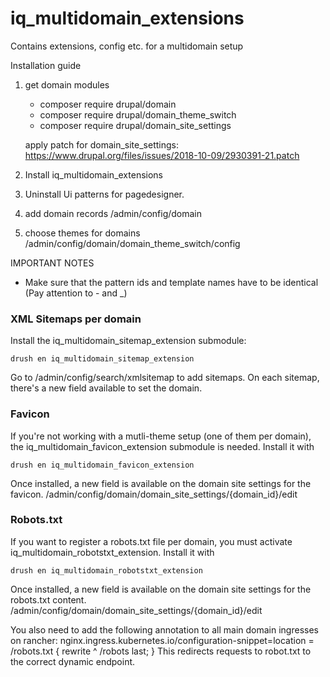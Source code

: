 # iq_multidomain_extensions

Contains extensions, config etc. for a multidomain setup

Installation guide

1. get domain modules
	- composer require drupal/domain
	- composer require drupal/domain_theme_switch
	- composer require drupal/domain_site_settings

	apply patch for domain_site_settings:
	https://www.drupal.org/files/issues/2018-10-09/2930391-21.patch


2. Install iq_multidomain_extensions

3. Uninstall Ui patterns for pagedesigner.

4. add domain records
/admin/config/domain

5. choose themes for domains
/admin/config/domain/domain_theme_switch/config

IMPORTANT NOTES
- Make sure that the pattern ids and template names have to be identical (Pay attention to - and _)

### XML Sitemaps per domain
Install the iq_multidomain_sitemap_extension submodule:

    drush en iq_multidomain_sitemap_extension

Go to /admin/config/search/xmlsitemap to add sitemaps. On each sitemap, there's a new field available to set the domain.

### Favicon
If you're not working with a mutli-theme setup (one of them per domain), the iq_multidomain_favicon_extension submodule is needed. Install it with

    drush en iq_multidomain_favicon_extension

Once installed, a new field is available on the domain site settings for the favicon.
/admin/config/domain/domain_site_settings/{domain_id}/edit

### Robots.txt
If you want to register a robots.txt file per domain, you must activate iq_multidomain_robotstxt_extension. Install it with

    drush en iq_multidomain_robotstxt_extension

Once installed, a new field is available on the domain site settings for the robots.txt content.
/admin/config/domain/domain_site_settings/{domain_id}/edit

You also need to add the following annotation to all main domain ingresses on rancher:
nginx.ingress.kubernetes.io/configuration-snippet=location = /robots.txt {  rewrite ^ /robots last; }
This redirects requests to robot.txt to the correct dynamic endpoint.
